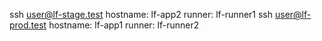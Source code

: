 ssh user@lf-stage.test  hostname: lf-app2    runner: lf-runner1
ssh user@lf-prod.test   hostname: lf-app1    runner: lf-runner2